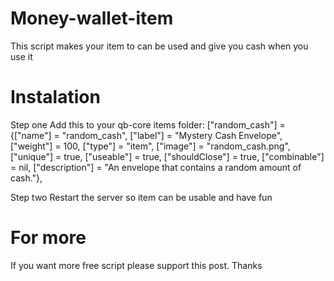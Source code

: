 # Money-wallet-item
This script makes your item to can be used and give you cash when you use it


# Instalation
Step one
Add this to your qb-core items folder:
["random_cash"] = {["name"] = "random_cash", ["label"] = "Mystery Cash Envelope", ["weight"] = 100, ["type"] = "item", ["image"] = "random_cash.png", ["unique"] = true, ["useable"] = true, ["shouldClose"] = true, ["combinable"] = nil, ["description"] = "An envelope that contains a random amount of cash."},

Step two
Restart the server so item can be usable and have fun

# For more
If you want more free script please support this post. Thanks
